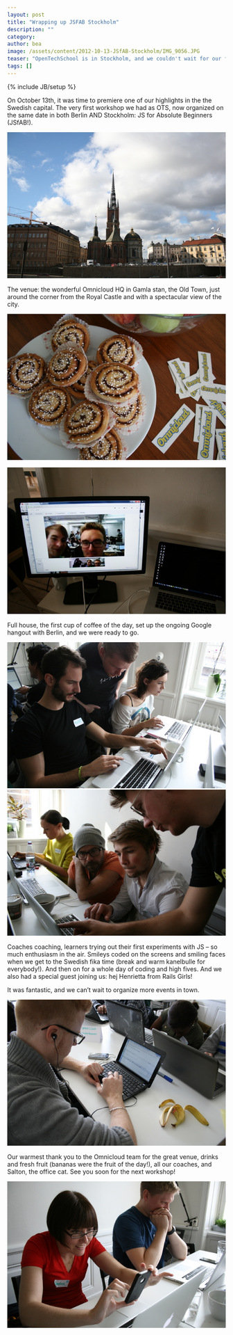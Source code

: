 ```yaml
---
layout: post
title: "Wrapping up JSFAB Stockholm"
description: ""
category: 
author: bea
image: /assets/content/2012-10-13-JSfAB-Stockholm/IMG_9056.JPG
teaser: "OpenTechSchool is in Stockholm, and we couldn't wait for our first workshop to take place. Get to read and see all about it:"
tags: []
---
```

{% include JB/setup %}

On October 13th, it was time to premiere one of our highlights in the
the Swedish capital. The very first workshop we had as OTS, now
organized on the same date in both Berlin AND Stockholm: JS for
Absolute Beginners (JSfAB!). 

![Omnicloud HQ](/assets/content/2012-10-13-JSfAB-Stockholm/IMG_8946.JPG)

The venue: the wonderful Omnicloud HQ in Gamla stan, the Old Town,
just around the corner from the Royal Castle and with a spectacular
view of the city.

![Delicious pastries](/assets/content/2012-10-13-JSfAB-Stockholm/IMG_8997.JPG)

![Hanging out with OpenTechSchool Berlin](/assets/content/2012-10-13-JSfAB-Stockholm/IMG_8896.JPG)

Full house, the first cup of coffee of the day, set up the ongoing
Google hangout with Berlin, and we were ready to go. 

![Coaches and students 1](/assets/content/2012-10-13-JSfAB-Stockholm/IMG_8925.JPG)
![Coaches and students 2](/assets/content/2012-10-13-JSfAB-Stockholm/IMG_8971.JPG)

Coaches coaching, learners trying out their first experiments with JS
– so much enthusiasm in the air. Smileys coded on the screens and
smiling faces when we get to the Swedish fika time (break and warm
kanelbulle for everybody!). And then on for a whole day of coding and
high fives. And we also had a special guest joining us: hej Henrietta
from Rails Girls!

It was fantastic, and we can’t wait to organize more events in town.

![Coaches and students 3](/assets/content/2012-10-13-JSfAB-Stockholm/IMG_8901.JPG)

Our warmest thank you to the Omnicloud team for the great venue,
drinks and fresh fruit (bananas were the fruit of the day!), all our
coaches, and Salton, the office cat. See you soon for the next
workshop!

![Coaches and students 4](/assets/content/2012-10-13-JSfAB-Stockholm/IMG_9030.JPG)
